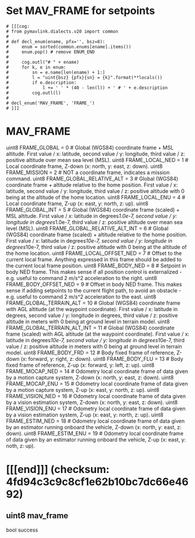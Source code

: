 # Set MAV_FRAME for setpoints
```
# [[[cog:
# from pymavlink.dialects.v20 import common
#
# def decl_enum(ename, pfx='', bsz=8):
#     enum = sorted(common.enums[ename].items())
#     enum.pop() # remove ENUM_END
#
#     cog.outl("# " + ename)
#     for k, e in enum:
#         sn = e.name[len(ename) + 1:]
#         l = "uint{bsz} {pfx}{sn} = {k}".format(**locals())
#         if e.description:
#             l += ' ' * (40 - len(l)) + ' # ' + e.description
#         cog.outl(l)
#
# decl_enum('MAV_FRAME', 'FRAME_')
# ]]]
```

# MAV_FRAME
uint8 FRAME_GLOBAL = 0                   # Global (WGS84) coordinate frame + MSL altitude. First value / x: latitude, second value / y: longitude, third value / z: positive altitude over mean sea level (MSL).
uint8 FRAME_LOCAL_NED = 1                # Local coordinate frame, Z-down (x: north, y: east, z: down).
uint8 FRAME_MISSION = 2                  # NOT a coordinate frame, indicates a mission command.
uint8 FRAME_GLOBAL_RELATIVE_ALT = 3      # Global (WGS84) coordinate frame + altitude relative to the home position. First value / x: latitude, second value / y: longitude, third value / z: positive altitude with 0 being at the altitude of the home location.
uint8 FRAME_LOCAL_ENU = 4                # Local coordinate frame, Z-up (x: east, y: north, z: up).
uint8 FRAME_GLOBAL_INT = 5               # Global (WGS84) coordinate frame (scaled) + MSL altitude. First value / x: latitude in degrees*1.0e-7, second value / y: longitude in degrees*1.0e-7, third value / z: positive altitude over mean sea level (MSL).
uint8 FRAME_GLOBAL_RELATIVE_ALT_INT = 6  # Global (WGS84) coordinate frame (scaled) + altitude relative to the home position. First value / x: latitude in degrees*10e-7, second value / y: longitude in degrees*10e-7, third value / z: positive altitude with 0 being at the altitude of the home location.
uint8 FRAME_LOCAL_OFFSET_NED = 7         # Offset to the current local frame. Anything expressed in this frame should be added to the current local frame position.
uint8 FRAME_BODY_NED = 8                 # Setpoint in body NED frame. This makes sense if all position control is externalized - e.g. useful to command 2 m/s^2 acceleration to the right.
uint8 FRAME_BODY_OFFSET_NED = 9          # Offset in body NED frame. This makes sense if adding setpoints to the current flight path, to avoid an obstacle - e.g. useful to command 2 m/s^2 acceleration to the east.
uint8 FRAME_GLOBAL_TERRAIN_ALT = 10      # Global (WGS84) coordinate frame with AGL altitude (at the waypoint coordinate). First value / x: latitude in degrees, second value / y: longitude in degrees, third value / z: positive altitude in meters with 0 being at ground level in terrain model.
uint8 FRAME_GLOBAL_TERRAIN_ALT_INT = 11  # Global (WGS84) coordinate frame (scaled) with AGL altitude (at the waypoint coordinate). First value / x: latitude in degrees*10e-7, second value / y: longitude in degrees*10e-7, third value / z: positive altitude in meters with 0 being at ground level in terrain model.
uint8 FRAME_BODY_FRD = 12                # Body fixed frame of reference, Z-down (x: forward, y: right, z: down).
uint8 FRAME_BODY_FLU = 13                # Body fixed frame of reference, Z-up (x: forward, y: left, z: up).
uint8 FRAME_MOCAP_NED = 14               # Odometry local coordinate frame of data given by a motion capture system, Z-down (x: north, y: east, z: down).
uint8 FRAME_MOCAP_ENU = 15               # Odometry local coordinate frame of data given by a motion capture system, Z-up (x: east, y: north, z: up).
uint8 FRAME_VISION_NED = 16              # Odometry local coordinate frame of data given by a vision estimation system, Z-down (x: north, y: east, z: down).
uint8 FRAME_VISION_ENU = 17              # Odometry local coordinate frame of data given by a vision estimation system, Z-up (x: east, y: north, z: up).
uint8 FRAME_ESTIM_NED = 18               # Odometry local coordinate frame of data given by an estimator running onboard the vehicle, Z-down (x: north, y: east, z: down).
uint8 FRAME_ESTIM_ENU = 19               # Odometry local coordinate frame of data given by an estimator running onboard the vehicle, Z-up (x: east, y: noth, z: up).
# [[[end]]] (checksum: 4fd94c3c9c8cf1e62b10bc7dc66e4692)

uint8 mav_frame
---
bool success
